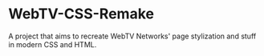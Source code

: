 # WebTV-CSS-Remake
 A project that aims to recreate WebTV Networks' page stylization and stuff in modern CSS and HTML.
